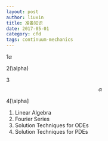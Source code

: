 ```yaml
---
layout: post
author: liuxin
title: 准备知识  
date: 2017-05-01
category: cfd
tags: continuum-mechanics
---
```


<!-- <script type="text/x-mathjax-config">MathJax.Hub.Config({tex2jax: {inlineMath:[['$','$']]}});</script>
<script type="text/javascript" src="http://cdn.mathjax.org/mathjax/latest/MathJax.js?config=TeX-AMS-MML_HTMLorMML"></script> -->


<script>
MathJax = {
  tex: {
    inlineMath: [['$', '$'], ['\\(', '\\)']],
    displayMath: [['$$', '$$'], ['\\[', '\\]']]
  }
};
</script>
<script id="MathJax-script" async
  src="https://cdn.jsdelivr.net/npm/mathjax@3/es5/tex-chtml.js">
</script>

1$\alpha$

2\(\alpha\)

3$$\alpha$$

4\[\alpha\]

1. Linear Algebra 
2. Fourier Series
3. Solution Techniques for ODEs
4. Solution Techniques for PDEs   


